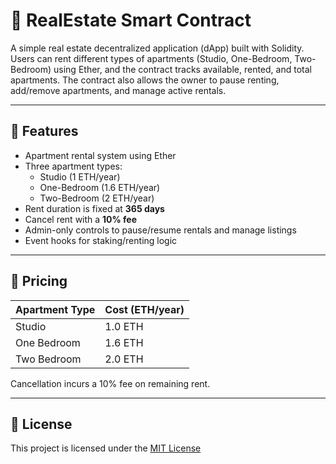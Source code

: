 # 🏢 RealEstate Smart Contract

A simple real estate decentralized application (dApp) built with Solidity. Users can rent different types of apartments (Studio, One-Bedroom, Two-Bedroom) using Ether, and the contract tracks available, rented, and total apartments. The contract also allows the owner to pause renting, add/remove apartments, and manage active rentals.

---

## 🔧 Features

- Apartment rental system using Ether
- Three apartment types:
  - Studio (1 ETH/year)
  - One-Bedroom (1.6 ETH/year)
  - Two-Bedroom (2 ETH/year)
- Rent duration is fixed at **365 days**
- Cancel rent with a **10% fee**
- Admin-only controls to pause/resume rentals and manage listings
- Event hooks for staking/renting logic

---



## 💸 Pricing

| Apartment Type | Cost (ETH/year) |
|----------------|------------------|
| Studio         | 1.0 ETH          |
| One Bedroom    | 1.6 ETH          |
| Two Bedroom    | 2.0 ETH          |

Cancellation incurs a 10% fee on remaining rent.

---

## 📜 License

This project is licensed under the [MIT License](./LICENSE)

